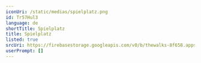 ```yaml
---
iconUri: /static/medias/spielplatz.png
id: Tr57Hul3
language: de
shortTitle: Spielplatz
title: Spielplatz
listed: true
srcUri: https://firebasestorage.googleapis.com/v0/b/thewalks-8f658.appspot.com/o/mp3%2Fapi-v1%2Fwalk_10_de_08_12.mp3?alt=media&token=2de73bef-180f-4dd8-be4a-04a804747e20
userPrompt: []
---
```

